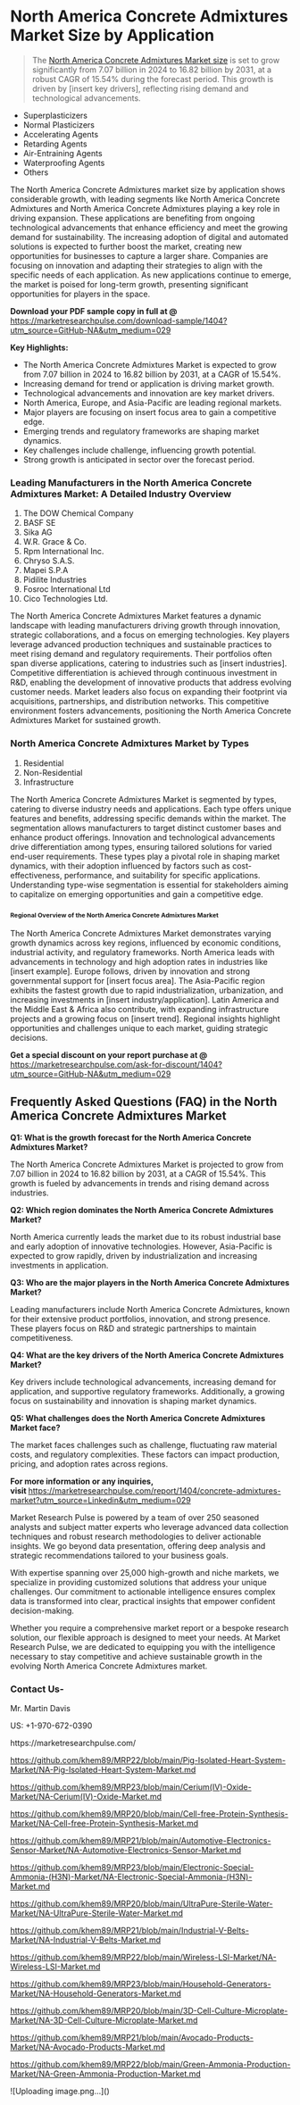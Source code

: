 <h1>North America Concrete Admixtures Market&nbsp;Size by Application</h1><blockquote><p>The <a href="https://marketresearchpulse.com/download-sample/1404?utm_source=GitHub-NA&amp;utm_medium=029">North America Concrete Admixtures Market size</a> is set to grow significantly from 7.07 billion in 2024 to 16.82 billion by 2031, at a robust CAGR of 15.54% during the forecast period. This growth is driven by [insert key drivers], reflecting rising demand and technological advancements.</p></blockquote><ul><li>Superplasticizers <li> Normal Plasticizers <li> Accelerating Agents <li> Retarding Agents <li> Air-Entraining Agents <li> Waterproofing Agents <li> Others</li></ul><p>The North America Concrete Admixtures market size by application shows considerable growth, with leading segments like North America Concrete Admixtures and North America Concrete Admixtures playing a key role in driving expansion. These applications are benefiting from ongoing technological advancements that enhance efficiency and meet the growing demand for sustainability. The increasing adoption of digital and automated solutions is expected to further boost the market, creating new opportunities for businesses to capture a larger share. Companies are focusing on innovation and adapting their strategies to align with the specific needs of each application. As new applications continue to emerge, the market is poised for long-term growth, presenting significant opportunities for players in the space.</p><p><strong>Download your PDF sample copy in full at @ </strong><a href="https://marketresearchpulse.com/download-sample/1404?utm_source=GitHub-NA&amp;utm_medium=029">https://marketresearchpulse.com/download-sample/1404?utm_source=GitHub-NA&amp;utm_medium=029</a></p><p><strong>Key Highlights: </strong></p><ul><li>The North America Concrete Admixtures Market is expected to grow from 7.07 billion in 2024 to 16.82 billion by 2031, at a CAGR of 15.54%.</li><li>Increasing demand for trend or application is driving market growth.</li><li>Technological advancements and innovation are key market drivers.</li><li>North America, Europe, and Asia-Pacific are leading regional markets.</li><li>Major players are focusing on insert focus area to gain a competitive edge.</li><li>Emerging trends and regulatory frameworks are shaping market dynamics.</li><li>Key challenges include challenge, influencing growth potential.</li><li>Strong growth is anticipated in sector over the forecast period.</li></ul><h3>Leading Manufacturers in the North America Concrete Admixtures Market: A Detailed Industry Overview</h3><ol><li>The DOW Chemical Company</li><li>BASF SE</li><li>Sika AG</li><li>W.R. Grace & Co.</li><li>Rpm International Inc.</li><li>Chryso S.A.S.</li><li>Mapei S.P.A</li><li>Pidilite Industries</li><li>Fosroc International Ltd</li><li>Cico Technologies Ltd.</li></ol><div class="flex max-w-full flex-col flex-grow"><div class="min-h-8 text-message flex w-full flex-col items-end gap-2 whitespace-normal break-words [.text-message+&amp;]:mt-5" dir="auto" data-message-author-role="assistant" data-message-id="fd8432e4-4910-450d-b182-61b7bfb0a01f" data-message-model-slug="gpt-4o"><div class="flex w-full flex-col gap-1 empty:hidden first:pt-[3px]"><div class="markdown prose w-full break-words dark:prose-invert light"><p>The North America Concrete Admixtures Market features a dynamic landscape with leading manufacturers driving growth through innovation, strategic collaborations, and a focus on emerging technologies. Key players leverage advanced production techniques and sustainable practices to meet rising demand and regulatory requirements. Their portfolios often span diverse applications, catering to industries such as [insert industries]. Competitive differentiation is achieved through continuous investment in R&amp;D, enabling the development of innovative products that address evolving customer needs. Market leaders also focus on expanding their footprint via acquisitions, partnerships, and distribution networks. This competitive environment fosters advancements, positioning the North America Concrete Admixtures Market for sustained growth.</p></div></div></div></div><h3>North America Concrete Admixtures Market by Types</h3><ol><li>Residential <li> Non-Residential <li> Infrastructure</li></ol><div class="flex max-w-full flex-col flex-grow"><div class="min-h-8 text-message flex w-full flex-col items-end gap-2 whitespace-normal break-words [.text-message+&amp;]:mt-5" dir="auto" data-message-author-role="assistant" data-message-id="084470be-0bb7-4664-bddf-5156b4f41249" data-message-model-slug="gpt-4o-mini"><div class="flex w-full flex-col gap-1 empty:hidden first:pt-[3px]"><div class="markdown prose w-full break-words dark:prose-invert light"><p>The North America Concrete Admixtures Market is segmented by types, catering to diverse industry needs and applications. Each type offers unique features and benefits, addressing specific demands within the market. The segmentation allows manufacturers to target distinct customer bases and enhance product offerings. Innovation and technological advancements drive differentiation among types, ensuring tailored solutions for varied end-user requirements. These types play a pivotal role in shaping market dynamics, with their adoption influenced by factors such as cost-effectiveness, performance, and suitability for specific applications. Understanding type-wise segmentation is essential for stakeholders aiming to capitalize on emerging opportunities and gain a competitive edge.</p></div></div></div></div><h3><span style="font-size: 11px;">Regional Overview of the North America Concrete Admixtures Market</span></h3><div class="flex max-w-full flex-col flex-grow"><div class="min-h-8 text-message flex w-full flex-col items-end gap-2 whitespace-normal break-words [.text-message+&amp;]:mt-5" dir="auto" data-message-author-role="assistant" data-message-id="e9038762-ce64-4e30-91c9-9bd413514231" data-message-model-slug="gpt-4o-mini"><div class="flex w-full flex-col gap-1 empty:hidden first:pt-[3px]"><div class="markdown prose w-full break-words dark:prose-invert light"><p>The North America Concrete Admixtures Market demonstrates varying growth dynamics across key regions, influenced by economic conditions, industrial activity, and regulatory frameworks. North America leads with advancements in technology and high adoption rates in industries like [insert example]. Europe follows, driven by innovation and strong governmental support for [insert focus area]. The Asia-Pacific region exhibits the fastest growth due to rapid industrialization, urbanization, and increasing investments in [insert industry/application]. Latin America and the Middle East &amp; Africa also contribute, with expanding infrastructure projects and a growing focus on [insert trend]. Regional insights highlight opportunities and challenges unique to each market, guiding strategic decisions.</p></div></div></div></div><p><strong>Get a special discount on your report purchase at @ </strong><a href="https://marketresearchpulse.com/ask-for-discount/1404?utm_source=GitHub-NA&amp;utm_medium=029">https://marketresearchpulse.com/ask-for-discount/1404?utm_source=GitHub-NA&amp;utm_medium=029</a></p><h2>Frequently Asked Questions (FAQ) in the North America Concrete Admixtures Market</h2><p><strong>Q1: What is the growth forecast for the North America Concrete Admixtures Market?</strong></p><p>The North America Concrete Admixtures Market is projected to grow from 7.07 billion in 2024 to 16.82 billion by 2031, at a CAGR of 15.54%. This growth is fueled by advancements in trends and rising demand across industries.</p><p><strong>Q2: Which region dominates the North America Concrete Admixtures Market?</strong></p><p>North America currently leads the market due to its robust industrial base and early adoption of innovative technologies. However, Asia-Pacific is expected to grow rapidly, driven by industrialization and increasing investments in application.</p><p><strong>Q3: Who are the major players in the North America Concrete Admixtures Market?</strong></p><p>Leading manufacturers include North America Concrete Admixtures, known for their extensive product portfolios, innovation, and strong presence. These players focus on R&amp;D and strategic partnerships to maintain competitiveness.</p><p><strong>Q4: What are the key drivers of the North America Concrete Admixtures Market?</strong></p><p>Key drivers include technological advancements, increasing demand for application, and supportive regulatory frameworks. Additionally, a growing focus on sustainability and innovation is shaping market dynamics.</p><p><strong>Q5: What challenges does the North America Concrete Admixtures Market face?</strong></p><p>The market faces challenges such as challenge, fluctuating raw material costs, and regulatory complexities. These factors can impact production, pricing, and adoption rates across regions.</p><p><strong>For more information or any inquiries, visit&nbsp;</strong><a href="https://marketresearchpulse.com/report/1404/concrete-admixtures-market?utm_source=Linkedin&utm_medium=029">https://marketresearchpulse.com/report/1404/concrete-admixtures-market?utm_source=Linkedin&utm_medium=029</a></p><p>Market Research Pulse is powered by a team of over 250 seasoned analysts and subject matter experts who leverage advanced data collection techniques and robust research methodologies to deliver actionable insights. We go beyond data presentation, offering deep analysis and strategic recommendations tailored to your business goals.</p><p>With expertise spanning over 25,000 high-growth and niche markets, we specialize in providing customized solutions that address your unique challenges. Our commitment to actionable intelligence ensures complex data is transformed into clear, practical insights that empower confident decision-making.</p><p>Whether you require a comprehensive market report or a bespoke research solution, our flexible approach is designed to meet your needs. At Market Research Pulse, we are dedicated to equipping you with the intelligence necessary to stay competitive and achieve sustainable growth in the evolving North America Concrete Admixtures market.</p><h3><strong>Contact Us-</strong></h3><p>Mr. Martin Davis</p><p>US: +1-970-672-0390</p><p>https://marketresearchpulse.com/</p><p><a href="https://github.com/khem89/MRP22/blob/main/Pig-Isolated-Heart-System-Market/NA-Pig-Isolated-Heart-System-Market.md">https://github.com/khem89/MRP22/blob/main/Pig-Isolated-Heart-System-Market/NA-Pig-Isolated-Heart-System-Market.md</a></p><p><a href="https://github.com/khem89/MRP23/blob/main/Cerium(IV)-Oxide-Market/NA-Cerium(IV)-Oxide-Market.md">https://github.com/khem89/MRP23/blob/main/Cerium(IV)-Oxide-Market/NA-Cerium(IV)-Oxide-Market.md</a></p><p><a href="https://github.com/khem89/MRP20/blob/main/Cell-free-Protein-Synthesis-Market/NA-Cell-free-Protein-Synthesis-Market.md">https://github.com/khem89/MRP20/blob/main/Cell-free-Protein-Synthesis-Market/NA-Cell-free-Protein-Synthesis-Market.md</a></p><p><a href="https://github.com/khem89/MRP21/blob/main/Automotive-Electronics-Sensor-Market/NA-Automotive-Electronics-Sensor-Market.md">https://github.com/khem89/MRP21/blob/main/Automotive-Electronics-Sensor-Market/NA-Automotive-Electronics-Sensor-Market.md</a></p><p><a href="https://github.com/khem89/MRP23/blob/main/Electronic-Special-Ammonia-(H3N)-Market/NA-Electronic-Special-Ammonia-(H3N)-Market.md">https://github.com/khem89/MRP23/blob/main/Electronic-Special-Ammonia-(H3N)-Market/NA-Electronic-Special-Ammonia-(H3N)-Market.md</a></p><p><a href="https://github.com/khem89/MRP20/blob/main/UltraPure-Sterile-Water-Market/NA-UltraPure-Sterile-Water-Market.md">https://github.com/khem89/MRP20/blob/main/UltraPure-Sterile-Water-Market/NA-UltraPure-Sterile-Water-Market.md</a></p><p><a href="https://github.com/khem89/MRP21/blob/main/Industrial-V-Belts-Market/NA-Industrial-V-Belts-Market.md">https://github.com/khem89/MRP21/blob/main/Industrial-V-Belts-Market/NA-Industrial-V-Belts-Market.md</a></p><p><a href="https://github.com/khem89/MRP22/blob/main/Wireless-LSI-Market/NA-Wireless-LSI-Market.md">https://github.com/khem89/MRP22/blob/main/Wireless-LSI-Market/NA-Wireless-LSI-Market.md</a></p><p><a href="https://github.com/khem89/MRP23/blob/main/Household-Generators-Market/NA-Household-Generators-Market.md">https://github.com/khem89/MRP23/blob/main/Household-Generators-Market/NA-Household-Generators-Market.md</a></p><p><a href="https://github.com/khem89/MRP20/blob/main/3D-Cell-Culture-Microplate-Market/NA-3D-Cell-Culture-Microplate-Market.md">https://github.com/khem89/MRP20/blob/main/3D-Cell-Culture-Microplate-Market/NA-3D-Cell-Culture-Microplate-Market.md</a></p><p><a href="https://github.com/khem89/MRP21/blob/main/Avocado-Products-Market/NA-Avocado-Products-Market.md">https://github.com/khem89/MRP21/blob/main/Avocado-Products-Market/NA-Avocado-Products-Market.md</a></p><p><a href="https://github.com/khem89/MRP22/blob/main/Green-Ammonia-Production-Market/NA-Green-Ammonia-Production-Market.md">https://github.com/khem89/MRP22/blob/main/Green-Ammonia-Production-Market/NA-Green-Ammonia-Production-Market.md</a></p>
![Uploading image.png…]()
